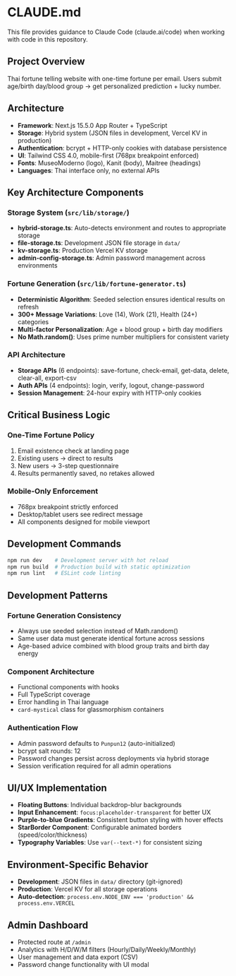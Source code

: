 # CLAUDE.md

This file provides guidance to Claude Code (claude.ai/code) when working with code in this repository.

## Project Overview
Thai fortune telling website with one-time fortune per email. Users submit age/birth day/blood group → get personalized prediction + lucky number.

## Architecture
- **Framework**: Next.js 15.5.0 App Router + TypeScript
- **Storage**: Hybrid system (JSON files in development, Vercel KV in production)
- **Authentication**: bcrypt + HTTP-only cookies with database persistence
- **UI**: Tailwind CSS 4.0, mobile-first (768px breakpoint enforced)
- **Fonts**: MuseoModerno (logo), Kanit (body), Maitree (headings)
- **Languages**: Thai interface only, no external APIs

## Key Architecture Components

### Storage System (`src/lib/storage/`)
- **hybrid-storage.ts**: Auto-detects environment and routes to appropriate storage
- **file-storage.ts**: Development JSON file storage in `data/`
- **kv-storage.ts**: Production Vercel KV storage
- **admin-config-storage.ts**: Admin password management across environments

### Fortune Generation (`src/lib/fortune-generator.ts`)
- **Deterministic Algorithm**: Seeded selection ensures identical results on refresh
- **300+ Message Variations**: Love (14), Work (21), Health (24+) categories
- **Multi-factor Personalization**: Age + blood group + birth day modifiers
- **No Math.random()**: Uses prime number multipliers for consistent variety

### API Architecture
- **Storage APIs** (6 endpoints): save-fortune, check-email, get-data, delete, clear-all, export-csv
- **Auth APIs** (4 endpoints): login, verify, logout, change-password
- **Session Management**: 24-hour expiry with HTTP-only cookies

## Critical Business Logic

### One-Time Fortune Policy
1. Email existence check at landing page
2. Existing users → direct to results
3. New users → 3-step questionnaire
4. Results permanently saved, no retakes allowed

### Mobile-Only Enforcement
- 768px breakpoint strictly enforced
- Desktop/tablet users see redirect message
- All components designed for mobile viewport

## Development Commands
```bash
npm run dev    # Development server with hot reload
npm run build  # Production build with static optimization
npm run lint   # ESLint code linting
```

## Development Patterns

### Fortune Generation Consistency
- Always use seeded selection instead of Math.random()
- Same user data must generate identical fortune across sessions
- Age-based advice combined with blood group traits and birth day energy

### Component Architecture
- Functional components with hooks
- Full TypeScript coverage
- Error handling in Thai language
- `card-mystical` class for glassmorphism containers

### Authentication Flow
- Admin password defaults to `Punpun12` (auto-initialized)
- bcrypt salt rounds: 12
- Password changes persist across deployments via hybrid storage
- Session verification required for all admin operations

## UI/UX Implementation
- **Floating Buttons**: Individual backdrop-blur backgrounds
- **Input Enhancement**: `focus:placeholder-transparent` for better UX
- **Purple-to-blue Gradients**: Consistent button styling with hover effects
- **StarBorder Component**: Configurable animated borders (speed/color/thickness)
- **Typography Variables**: Use `var(--text-*)` for consistent sizing

## Environment-Specific Behavior
- **Development**: JSON files in `data/` directory (git-ignored)
- **Production**: Vercel KV for all storage operations
- **Auto-detection**: `process.env.NODE_ENV === 'production' && process.env.VERCEL`

## Admin Dashboard
- Protected route at `/admin`
- Analytics with H/D/W/M filters (Hourly/Daily/Weekly/Monthly)
- User management and data export (CSV)
- Password change functionality with UI modal
